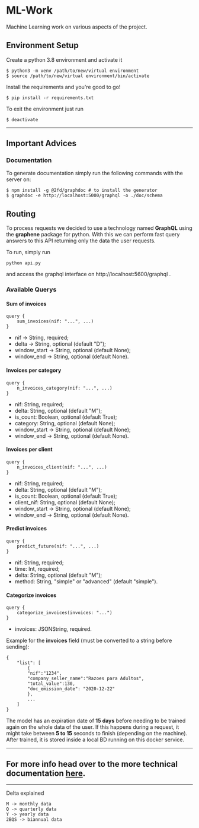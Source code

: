 # ML-Work
Machine Learning work on various aspects of the project.

## Environment Setup
Create a python 3.8 environment and activate it
```
$ python3 -m venv /path/to/new/virtual environment
$ source /path/to/new/virtual environment/bin/activate
```

Install the requirements and you're good to go!
```
$ pip install -r requirements.txt
```

To exit the environment just run
```
$ deactivate
```
---

## Important Advices

### Documentation

To generate documentation simply run the following commands with the server on:
```
$ npm install -g @2fd/graphdoc # to install the generator
$ graphdoc -e http://localhost:5000/graphql -o ./doc/schema
```

## Routing

To process requests we decided to use a technology named __GraphQL__ using the __graphene__ package for python. With this we can perform fast query answers to this API returning only the data the user requests.

To run, simply run
```
python api.py
```

and access the graphql interface on http://localhost:5600/graphql .

### Available Querys

#### Sum of invoices 
```
query {
    sum_invoices(nif: "...", ...)
}
```
- nif -> String, required;
- delta -> String, optional (default "D");
- window_start -> String, optional (default None);
- window_end -> String, optional (default None).

#### Invoices per category
```
query {
    n_invoices_category(nif: "...", ...)
}
```
- nif: String, required;
- delta: String, optional (default "M");
- is_count: Boolean, optional (default True);
- category: String, optional (default None);
- window_start -> String, optional (default None);
- window_end -> String, optional (default None).

#### Invoices per client
```
query {
    n_invoices_client(nif: "...", ...)
}
```
- nif: String, required;
- delta: String, optional (default "M");
- is_count: Boolean, optional (default True);
- client_nif: String, optional (default None);
- window_start -> String, optional (default None);
- window_end -> String, optional (default None).

#### Predict invoices
```
query {
    predict_future(nif: "...", ...)
}
```
- nif: String, required;
- time: Int, required;
- delta: String, optional (default "M");
- method: String, "simple" or "advanced" (default "simple").

#### Categorize invoices
```
query {
    categorize_invoices(invoices: "...")
}
```
- invoices: JSONString, required.

Example for the __invoices__ field (must be converted to a string before sending):
```
{
    "list": [
        {
        "nif":"1234",
        "company_seller_name":"Razoes para Adultos",
        "total_value":130,
        "doc_emission_date": "2020-12-22"
        },
        ...
    ]
}
```
The model has an expiration date of __15 days__ before needing to be trained again on the whole data of the user. If this happens during a request, it might take between __5 to 15__ seconds to finish (depending on the machine). After trained, it is stored inside a local BD running on this docker service.

---

For more info head over to the more technical documentation [here](./doc/schema/index.html).
---
---

Delta explained
```
M -> monthly data
Q -> quarterly data
Y -> yearly data
2BQS -> biannual data
```

